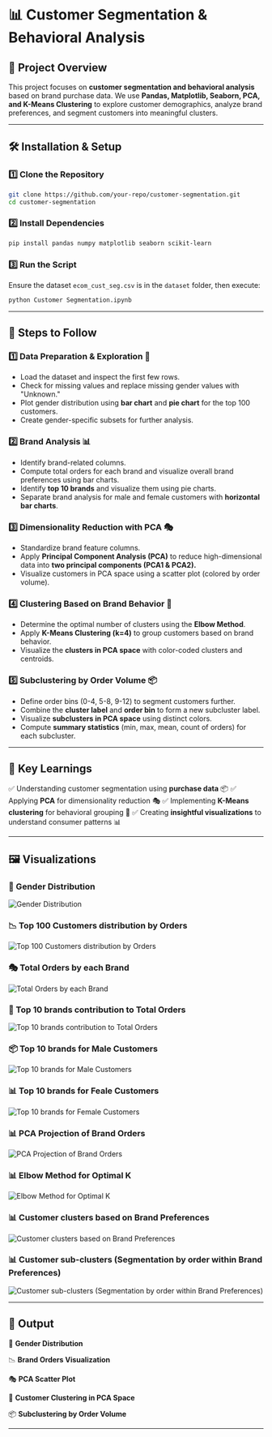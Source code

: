 # 📊 Customer Segmentation & Behavioral Analysis

## 🚀 Project Overview
This project focuses on **customer segmentation and behavioral analysis** based on brand purchase data. We use **Pandas, Matplotlib, Seaborn, PCA, and K-Means Clustering** to explore customer demographics, analyze brand preferences, and segment customers into meaningful clusters. 

---

## 🛠️ Installation & Setup

### 1️⃣ Clone the Repository
```bash
git clone https://github.com/your-repo/customer-segmentation.git
cd customer-segmentation
```

### 2️⃣ Install Dependencies
```bash
pip install pandas numpy matplotlib seaborn scikit-learn
```

### 3️⃣ Run the Script
Ensure the dataset `ecom_cust_seg.csv` is in the `dataset` folder, then execute:
```bash
python Customer Segmentation.ipynb
```

---

## 📌 Steps to Follow

### 1️⃣ Data Preparation & Exploration 🧐
- Load the dataset and inspect the first few rows.
- Check for missing values and replace missing gender values with "Unknown."
- Plot gender distribution using **bar chart** and **pie chart** for the top 100 customers.
- Create gender-specific subsets for further analysis.

### 2️⃣ Brand Analysis 📊
- Identify brand-related columns.
- Compute total orders for each brand and visualize overall brand preferences using bar charts.
- Identify **top 10 brands** and visualize them using pie charts.
- Separate brand analysis for male and female customers with **horizontal bar charts**.

### 3️⃣ Dimensionality Reduction with PCA 🎭
- Standardize brand feature columns.
- Apply **Principal Component Analysis (PCA)** to reduce high-dimensional data into **two principal components (PCA1 & PCA2).**
- Visualize customers in PCA space using a scatter plot (colored by order volume).

### 4️⃣ Clustering Based on Brand Behavior 🤖
- Determine the optimal number of clusters using the **Elbow Method**.
- Apply **K-Means Clustering (k=4)** to group customers based on brand behavior.
- Visualize the **clusters in PCA space** with color-coded clusters and centroids.

### 5️⃣ Subclustering by Order Volume 📦
- Define order bins (0-4, 5-8, 9-12) to segment customers further.
- Combine the **cluster label** and **order bin** to form a new subcluster label.
- Visualize **subclusters in PCA space** using distinct colors.
- Compute **summary statistics** (min, max, mean, count of orders) for each subcluster.

---

## 🎯 Key Learnings
✅ Understanding customer segmentation using **purchase data** 📦
✅ Applying **PCA** for dimensionality reduction 🎭
✅ Implementing **K-Means clustering** for behavioral grouping 🤖
✅ Creating **insightful visualizations** to understand consumer patterns 📊

---

## 🖼️ Visualizations

### 📸 Gender Distribution
![Gender Distribution](https://media-hosting.imagekit.io//06bdab5e8faf4090/1.png?Expires=1835269668&Key-Pair-Id=K2ZIVPTIP2VGHC&Signature=fK-itm8ZaLtAxncF9giY-g7NUQ6Homp0WMh95VYEARcyy3kdtHpAkdYP5xfxH6BLlO8nGXA-tED-CNg2KlHelQ-JBMceIitCtRJ2~aCla29MR51rDBkjQJUqDfa7eNi~ewCKWgl9HQinSBHbsoxW~~sfpz5HZdAEWLtAb3R41nGGY4jzpoNFRZtoxAqdy8x9ETb9yLpQelQtrJ98C83CjxjsiiiCESq~Hmm4uwMFO6Eth2fX247PoH84GNToDxyAvB7RsLW9l8Aepfh2~5~2talHp37LPED7TYScLUyelWU-zrUME6bzPNMw9QpAqIo-YBzeSgtTFwrDO18W4uEXDg__)

### 📉 Top 100 Customers distribution by Orders
![Top 100 Customers distribution by Orders](https://media-hosting.imagekit.io//c92fd968e21a48f1/2.png?Expires=1835269668&Key-Pair-Id=K2ZIVPTIP2VGHC&Signature=g6xN4RR8p7Dp5TWxr0MFUivvNpc3BVZhZ7yS4ZGD42mcEkTmpAfB8uHySC60puwEvHE92GxTusfEJFFmnKgrGRz-OtWrt18JivIqVqfAAVEh5u~vQSJFzR~ReCgKFni4Gv7V80Jh9fFAMC-lKGNl-ikZ6W4~gjVEmHGGHz8AxrAflo4OsxuOt5rrQFD---HbDbuR5743qM-wDDhSpF2Gma1RYyqh5ruDR13CLV7-7YdK7~obD02YpLl41Z~9c0pWZa7qJSl1FdnZ0-ohxdBMohZy5WW~iaADY0ESCGEdkiUw~zOVpdrAInRcwsJi2OkvVryB-FO5IDJnB78qyerCfw__)

### 🎭 Total Orders by each Brand
![Total Orders by each Brand](https://media-hosting.imagekit.io//eec8f4b64f5d4861/3.png?Expires=1835269668&Key-Pair-Id=K2ZIVPTIP2VGHC&Signature=UzxUCIiuDo3~I82bqidK4XSrl51iBMw7cxteRaFNE7vFh5QwAD8XrHHj1jLEujb8AMlN1Eoh-zVUC5FfOYwpt9tn~lHcoH08XecrIWaeJ9TGWMe97~0y3749uAXfF~0-oetTYCz1RB6A6z3Y0b1mSkp5o3Vp7CSyvwggVM8gSDGq~DW--s27vPs3ddlrKCpOnCbZpQ2a3XTn6jplKhJFxoP4A9~DRibBDGUS4BZxsXj8jwVC-F9X3fvJWuEqzvkYXzagNh-UL6DV-akqOeImwRQCI2d~zinlWTlcWwSudfzHDaPdsEh1NDVJjZ~M8zDPdUFpQgU1les52Spd0KXESA__)

### 🎯 Top 10 brands contribution to Total Orders
![Top 10 brands contribution to Total Orders](https://media-hosting.imagekit.io//670a9e65dd83460c/4.png?Expires=1835269668&Key-Pair-Id=K2ZIVPTIP2VGHC&Signature=REWppcq7i2sNLJ0MKrQcemHn0nVkz~r9buSdpBj~KSsykpsziY7TYCnmU5qLuz3eFZqzKYud6Mhu8eEeeSInoxcu0q0mrvKOD865Y37jFcJsqY3EozFWjX5sKOr6nz2yRNJVZKgTTb8br-wkNL8CKEKNfwMlWzJrzwoy~kW4WpTk1y-lJ2SrC9PkGQCdD1XIcBtJ2itklQuoAEahIFjkptKR867otnaB5Uyj4JYpVdBHUMRB3pP5lBMAYHHz8ls528kW02nl7Sov3hoLwW3eH1I4peM4LWiNy~4gecHBhZXv0-ytMkM07-O-f-1Aza1Z0WlbY24bMwyRqkjjgHt-AA__)

### 📦 Top 10 brands for Male Customers
![Top 10 brands for Male Customers](https://media-hosting.imagekit.io//a0829bf9014d423d/5.png?Expires=1835269668&Key-Pair-Id=K2ZIVPTIP2VGHC&Signature=qR4nz6eRZWbOEFrFhqY-gutFgicATPragbwgYLwL8HqWH~NcrIxwrjEZ8aC6vzA2wK4zOJBagDxVdeRUcYk8IyUah~tKs2FlXxhaR2tQgWiAfbPEJrZm8YQQhYSOBfHCrJWLDEe9F8whEs6bo4770mNXYs6ym7iatVb9S-knaSUqylWoQiAKOrp~VpaQultmYVdFeJuSN6oiOsMWVbEQKGygshyp1ghgHEQoep39C5Sm3bayyWaFK-mQd35AbqQ7hgKR4-~XdXFsUfFfk0MFHb-OEEDsh-PNeysOZYT0WrvzBTMkSf12RisEjpPZeYwX23x-LxxkJq4AIwtv-gSOag__)

### 📊 Top 10 brands for Feale Customers
![Top 10 brands for Female Customers]([Images/6.png](https://media-hosting.imagekit.io//623f256bdf0642b1/6.png?Expires=1835269668&Key-Pair-Id=K2ZIVPTIP2VGHC&Signature=TYmzVLRNfyyskesc82HJ0zRf2m-Fzpsfpq7Pob0-elDa3fHxS504KLKtoFiiXjKL4d0aXGoKKi3xyRhEflq0d9P080rKnBF4R5hg3xjsyaSrrFp9xKJ-4K00hWpC3goukeOJiLRmkqEbeUC~FUBaClE7sEBjUcFv9OcsAs81uPwfYleh9NC6MmJTIUpzHH9u3~~6qPLEwUJfWXQydA5Bd84J4ICzVuaugM6JtORGZrEgpn6iOsXnqWgP-TnWbQ6UjrR0pIO314qQMByiVZIel2FLROCJFdMQbDh1CaDvoyr8R4bCHCNrmqGi0~U2t1oI4RAHmqrkdYYAdWGVYMu0gQ__)) 

### 📊 PCA Projection of Brand Orders
![PCA Projection of Brand Orders](https://media-hosting.imagekit.io//4c13035296bf465b/7.png?Expires=1835269668&Key-Pair-Id=K2ZIVPTIP2VGHC&Signature=NVWlUnrs9BeozyetARq1xgUjx~rn8aMUZkauOhrPPjQBu4iZo9T1PVAPp1cbmBmn5vJXEW2oyeJwWw0AUzEmsPX3G8Iw~R3OCwywYVBIhhNlqq2EvSWVMzGZ3hLaqKa-TQnsQDJhl3ShuzLOTRUN4kuVYhJSKNpDbR9y3PY5f8n1llEx5aZs77YTPwJ5o9EwdVHGtW7DiljEYXtKvrYsuOLUMpbGEpyCr3vKFL4KweoxgqEgsqOplysWZHOZFTsPi9wiGbtlBH2rtQ7GQ1ArGECdEW1guBg4RKQERv3sdB5cRSSd7Cki5DDWb1yFuFjhyUGCH7zAEzMf72lNKKinXg__) 

### 📊 Elbow Method for Optimal K
![Elbow Method for Optimal K](https://media-hosting.imagekit.io//881148f00b6d490c/8.png?Expires=1835269668&Key-Pair-Id=K2ZIVPTIP2VGHC&Signature=r-5cJhRahsu2xTpPLZHmzyJHNUSXes1P-5wrQkANFAMdBXSDli6pGR6hmNpkIWi5922j-ieCtcCv8wG5A13vRRkpffq8zRWdjHUSLjAU6kQemRqbXUaQx~yWK~nS~UIaTXD5U7pw4GhGEBtqGH1W7CFpGepz1-GJ2dQhej8fE1SAGaOfxTG1jO1P6n3NuztX24~d-o6ZrtrCM~jFmLunW1HKIvufoA-xtG5JJEcjbEof-ygl3hcvOqewlheh6fvivnzkQBzOD5zLeNdKtVQJcwZGE7tqxwh1iwAr0O3MyVh4ZudGIfPlfqN7z8rYczikZlxvDQ3Kt302KQeupIAbvQ__) 

### 📊 Customer clusters based on Brand Preferences
![Customer clusters based on Brand Preferences](https://media-hosting.imagekit.io//6774fcd2a8ce4ea1/9.png?Expires=1835269668&Key-Pair-Id=K2ZIVPTIP2VGHC&Signature=SRXwkA9LJRxXc~Wu~kv9GjTL7EaUJoGDaLfJ4jz3wTVgD~LXgNi5vYPei2rHJFCf0emZFliF6XRVNe0JvVnLtfKCK7N-Ey3xPIHGvpuLWkkxdgf8RTHIm~tm78TpXWrErd5~Wk~i65Od~16JIroLLEXXttCi52mCz0FSo~jp-UYvT0--JGsV3qaP7o6KYk6jGKpKyDGpjMJtrtSTW0SMKXcH8oXVpN3ZAzwW8lTBoNrp8XG735MIdHIuMz~kCIMcngVnC0h6m6CabsZ2bUNivcHmbyQAcyugQv3q5bQhVE02tqENlNTVP15sbqENWAH1wppgGFDkoKg3dX1~PsKaJg__)

### 📊 Customer sub-clusters (Segmentation by order within Brand Preferences)
![Customer sub-clusters (Segmentation by order within Brand Preferences)](https://media-hosting.imagekit.io//005160aa2c354d7c/10.png?Expires=1835269668&Key-Pair-Id=K2ZIVPTIP2VGHC&Signature=JQlZT-O7dCyDqCool1X3tnreMsmAxwMlpdHogKgNslm73OJMtxND0MPGXBgNRg7224Ixju75qeivZQQjyIWl~H55Yk6N~DwDr1~AET0X47YpxqZgAJKBZp58tSfN4cl51oEX6Qh9Z3VXY1EIhT4a9Gn8l~sJ70tzHDXYkdsZlknOtnNcSF64oNZ4MwVdgXhuh4txrDNkAMl96RBtUZF~tm~Jbl84Ev5sJBpo0LG4aPMf93hi14RjHS4-M5DSS8akemgh~IFVosfu5SA96vLFmFtLwfhiq6FLhUTLUhRGsPabfKsjDFmzpqKaSg5Cob-21VhXzlaRJTnEdyaQZA~kVg__) 

---

## 📌 Output
📸 **Gender Distribution**

📉 **Brand Orders Visualization**

🎭 **PCA Scatter Plot**

🎯 **Customer Clustering in PCA Space**

📦 **Subclustering by Order Volume**

---
